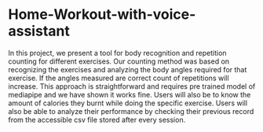 # Home-Workout-with-voice-assistant
In this project, we present a tool for body recognition and repetition counting for different exercises. Our counting method was based on recognizing the exercises and analyzing the body angles required for that exercise. If the angles measured are correct count of repetitions will increase. This approach is straightforward and requires pre trained model of mediapipe and we have shown it works fine. Users will also be to know the amount of calories they burnt while doing the specific exercise. Users will also be able to analyze their performance by checking their previous record from the accessible csv file stored after every session.
